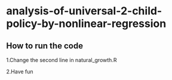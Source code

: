 # analysis-of-universal-2-child-policy-by-nonlinear-regression

## How to run the code

1.Change the second line in natural_growth.R

2.Have fun
